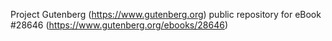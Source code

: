 Project Gutenberg (https://www.gutenberg.org) public repository for eBook #28646 (https://www.gutenberg.org/ebooks/28646)
